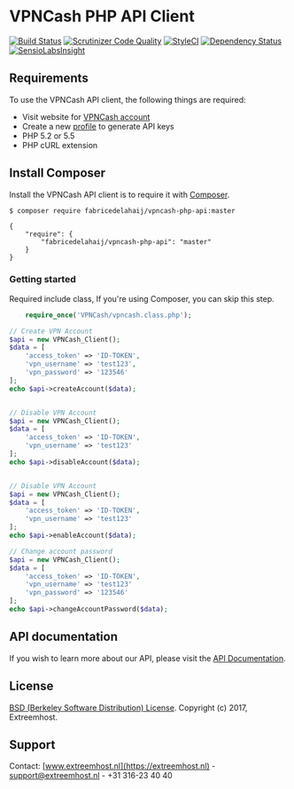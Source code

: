 # VPNCash PHP API Client
[![Build Status](https://scrutinizer-ci.com/g/FabriceDelahaij/vpncash-php-api/badges/build.png?b=master)](https://scrutinizer-ci.com/g/FabriceDelahaij/vpncash-php-api/build-status/master)
[![Scrutinizer Code Quality](https://scrutinizer-ci.com/g/FabriceDelahaij/vpncash-php-api/badges/quality-score.png?b=master)](https://scrutinizer-ci.com/g/FabriceDelahaij/vpncash-php-api/?branch=master)
[![StyleCI](https://styleci.io/repos/108218190/shield?branch=master)](https://styleci.io/repos/108218190)
[![Dependency Status](https://www.versioneye.com/user/projects/59f011f90fb24f104530808c/badge.svg?style=flat-square)](https://www.versioneye.com/user/projects/59f011f90fb24f104530808c)
[![SensioLabsInsight](https://insight.sensiolabs.com/projects/279a9618-07bd-4ce2-aa09-0953ed8d4e85/mini.png)](https://insight.sensiolabs.com/projects/279a9618-07bd-4ce2-aa09-0953ed8d4e85)

## Requirements ##
To use the VPNCash API client, the following things are required:

+ Visit website for [VPNCash account](https://vpncash.com)
+ Create a new [profile](http://www.vpncash.com/api-access) to generate API keys
+ PHP 5.2 or 5.5
+ PHP cURL extension

## Install Composer
Install the VPNCash API client is to require it with [Composer](http://getcomposer.org/doc/00-intro.md).

    $ composer require fabricedelahaij/vpncash-php-api:master

    {
        "require": {
            "fabricedelahaij/vpncash-php-api": "master"
        }
    }


### Getting started
Required include class, If you're using Composer, you can skip this step.

```php
	require_once('VPNCash/vpncash.class.php');
```


```php
// Create VPN Account
$api = new VPNCash_Client();
$data = [
	'access_token' => 'ID-TOKEN',
	'vpn_username' => 'test123',
	'vpn_password' => '123546'
];
echo $api->createAccount($data);


// Disable VPN Account
$api = new VPNCash_Client();
$data = [
	'access_token' => 'ID-TOKEN',
	'vpn_username' => 'test123'
];
echo $api->disableAccount($data);


// Disable VPN Account
$api = new VPNCash_Client();
$data = [
	'access_token' => 'ID-TOKEN',
	'vpn_username' => 'test123'
];
echo $api->enableAccount($data);

// Change account password
$api = new VPNCash_Client();
$data = [
	'access_token' => 'ID-TOKEN',
	'vpn_username' => 'test123'
	'vpn_password' => '123546'
];
echo $api->changeAccountPassword($data);

```

## API documentation
If you wish to learn more about our API, please visit the [API Documentation](http://docs.vpnapi21.apiary.io).

## License
[BSD (Berkeley Software Distribution) License](https://opensource.org/licenses/bsd-license.php). Copyright (c) 2017, Extreemhost.

## Support
Contact: [www.extreemhost.nl](https://extreemhost.nl) - support@extreemhost.nl - +31 316-23 40 40
